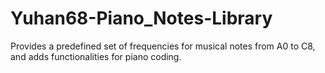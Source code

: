 # Yuhan68-Piano_Notes-Library
Provides a predefined set of frequencies for musical notes from A0 to C8, and adds functionalities for piano coding.

